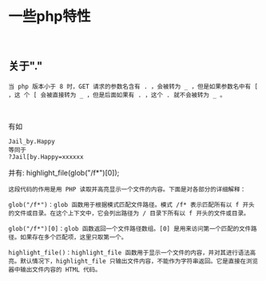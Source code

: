 # 一些php特性

<br>

## 关于"."

````
当 php 版本⼩于 8 时，GET 请求的参数名含有 . ，会被转为 _ ，但是如果参数名中有 [ ，这 个 [ 会被直接转为 _ ，但是后⾯如果有 . ，这个 . 就不会被转为 _ 。
````

<br>

有如

````
Jail_by.Happy
等同于
?Jail[by.Happy=xxxxxx
````
并有:  highlight_file(glob("/f*")[0]);
````
这段代码的作用是用 PHP 读取并高亮显示一个文件的内容。下面是对各部分的详细解释：

glob("/f*")：glob 函数用于根据模式匹配文件路径。模式 /f* 表示匹配所有以 f 开头的文件或目录。在这个上下文中，它会列出路径为 / 目录下所有以 f 开头的文件或目录。

glob("/f*")[0]：glob 函数返回一个文件路径数组。[0] 是用来访问第一个匹配的文件路径。如果存在多个匹配项，这里只取第一个。

highlight_file()：highlight_file 函数用于显示一个文件的内容，并对其进行语法高亮。默认情况下，highlight_file 只输出文件内容，不能作为字符串返回。它是直接在浏览器中输出文件内容的 HTML 代码。
````